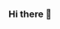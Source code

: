 ### Hi there 👋

<!--
**Abhishek2995/Abhishek2995** is a ✨ _special_ ✨ repository because its `README.md` (this file) appears on your GitHub profile.

Here are some ideas to get you started:

- 👋 Hi, I’m Abhishek Verma
- 👀 I’m interested in Software Development | Java Development
- 🌱 I’m currently learning New Technologies in Java
- 📫 How to reach me: ...
-->

